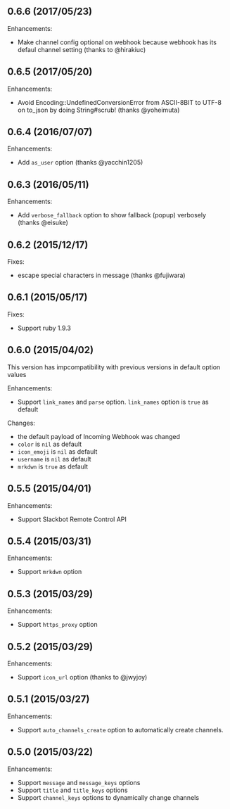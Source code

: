 ## 0.6.6 (2017/05/23)

Enhancements:

* Make channel config optional on webhook because webhook has its defaul channel setting (thanks to @hirakiuc)

## 0.6.5 (2017/05/20)

Enhancements:

* Avoid Encoding::UndefinedConversionError from ASCII-8BIT to UTF-8 on to_json by doing String#scrub! (thanks @yoheimuta)

## 0.6.4 (2016/07/07)

Enhancements:

* Add `as_user` option (thanks @yacchin1205)

## 0.6.3 (2016/05/11)

Enhancements:

* Add `verbose_fallback` option to show fallback (popup) verbosely (thanks @eisuke)

## 0.6.2 (2015/12/17)

Fixes:

* escape special characters in message (thanks @fujiwara)

## 0.6.1 (2015/05/17)

Fixes:

* Support ruby 1.9.3

## 0.6.0 (2015/04/02)

This version has impcompatibility with previous versions in default option values

Enhancements:

* Support `link_names` and `parse` option. `link_names` option is `true` as default

Changes:

* the default payload of Incoming Webhook was changed
* `color` is `nil` as default
* `icon_emoji` is `nil` as default
* `username` is `nil` as default
* `mrkdwn` is `true` as default

## 0.5.5 (2015/04/01)

Enhancements:

* Support Slackbot Remote Control API

## 0.5.4 (2015/03/31)

Enhancements:

* Support `mrkdwn` option

## 0.5.3 (2015/03/29)

Enhancements:

* Support `https_proxy` option

## 0.5.2 (2015/03/29)

Enhancements:

* Support `icon_url` option (thanks to @jwyjoy)

## 0.5.1 (2015/03/27)

Enhancements:

* Support `auto_channels_create` option to automatically create channels.

## 0.5.0 (2015/03/22)

Enhancements:

* Support `message` and `message_keys` options
* Support `title` and `title_keys` options
* Support `channel_keys` options to dynamically change channels
